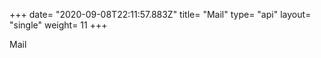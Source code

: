 +++
date= "2020-09-08T22:11:57.883Z"
title= "Mail"
type= "api"
layout= "single"
weight= 11
+++

Mail